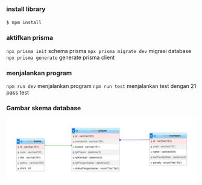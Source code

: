 ### install library

`$ npm install `

### aktifkan prisma

`npx prisma init` schema prisma
`npx prisma migrate dev` migrasi database
`npx prisma generate` generate prisma client

### menjalankan program

`npm run dev` menjalankan program
`npm run test` menjalankan test dengan 21 pass test

### Gambar skema database

![My Image schema](database.jpg)

